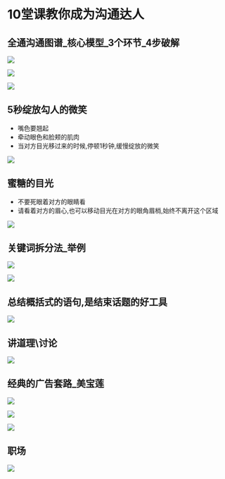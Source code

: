 # 10堂课教你成为沟通达人

## 全通沟通图谱_核心模型_3个环节_4步破解

![](images/core.png)

![](images/34.png)

![](images/check.png)

## 5秒绽放勾人的微笑
- 嘴色要翘起
- 牵动眼色和脸颊的肌肉
- 当对方目光移过来的时候,停顿1秒钟,缓慢绽放的微笑

![](images/4/smile.png)

## 蜜糖的目光
- 不要死眼着对方的眼睛看
- 请看着对方的眉心,也可以移动目光在对方的眼角眉梢,始终不离开这个区域

![](images/4/eye.png)

## 关键词拆分法_举例
![](images/6/cai.png)

![](images/6/cai2.png)

## 总结概括式的语句,是结束话题的好工具
![](images/7/end.png)

## 讲道理\讨论
![](images/8/speak.png)

## 经典的广告套路_美宝莲
![](images/8/m1.png)

![](images/8/m2.png)

![](images/8/m3.png)

## 职场
![](images/8/z1.png)